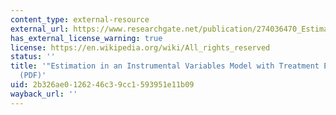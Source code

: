 ```yaml
---
content_type: external-resource
external_url: https://www.researchgate.net/publication/274036470_Estimation_in_an_instrumental_variables_model_with_treatment_effect_heterogeneity
has_external_license_warning: true
license: https://en.wikipedia.org/wiki/All_rights_reserved
status: ''
title: '"Estimation in an Instrumental Variables Model with Treatment Effect Heterogeneity."
  (PDF)'
uid: 2b326ae0-1262-46c3-9cc1-593951e11b09
wayback_url: ''
---
```

